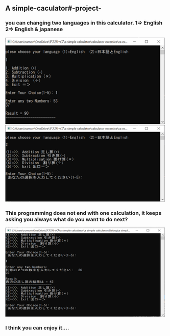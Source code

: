 
## A simple-caculator#-project- ##

### you can changing  two languages in this calculator. 1=> English 2=> English & japanese
<img src="simple calculator project/execution result.png" width="500px">
<img src="simple calculator project/execution result 1.png" width="500px">

### This programming does not end with one calculation, it keeps asking you always what do you want  to do next? 

<img src="simple calculator project/execution result 3.png" width="500px">

### I think you can enjoy it....

